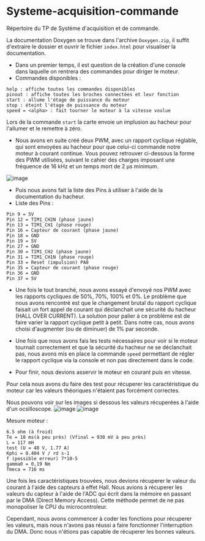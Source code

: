 # Systeme-acquisition-commande
Répertoire du TP de Système d'acquisition et de commande.

La documentation Doxygen se trouve dans l'archive ``Doxygen.zip``, il suffit d'extraire le dossier et ouvrir le fichier ``index.html`` pour visualiser la documentation. 

* Dans un premier temps, il est question de la création d'une console dans laquelle on rentrera des commandes pour diriger le moteur.
* Commandes disponibles :

```
help : affiche toutes les commandes disponibles
pinout : affiche toutes les broches connectées et leur fonction
start : allume l'étage de puissance du moteur
stop : éteint l'étage de puissance du moteur
speed = <alpha> : fait tourner le moteur à la vitesse voulue
```


Lors de la commande ``start`` la carte envoie un implusion au hacheur pour l'allumer et le remettre à zéro.

* Nous avons en suite créé deux PWM, avec un rapport cyclique réglable, qui sont envoyées au hacheur pour que celui-ci commande notre moteur à courant continue.
Vous pouvez retrouver ci-dessous la forme des PWM utilisées, suivant le cahier des charges imposant une fréquence de 16 kHz et un temps mort de 2 µs minimum.

![image](https://user-images.githubusercontent.com/86347317/141968295-56410056-098b-42b9-88f9-33dc8b2ca38a.png)

* Puis nous avons fait la liste des Pins à utiliser à l'aide de la documentation du hacheur.
* Liste des Pins :
```
Pin 9 = 5V
Pin 12 = TIM1_CH2N (phase jaune)
Pin 13 = TIM1_CH1 (phase rouge)
Pin 16 = Capteur de courant (phase jaune)
Pin 18 = GND
Pin 19 = 5V
Pin 27 = GND
Pin 30 = TIM1_CH2 (phase jaune)
Pin 31 = TIM1_CH1N (phase rouge)
Pin 33 = Reset (impulsion) PA0
Pin 35 = Capteur de courant (phase rouge)
Pin 36 = GND
Pin 37 = 5V
```

* Une fois le tout branché, nous avons essayé d'envoyé nos PWM avec les rapports cycliques de 50%, 70%, 100% et 0%. Le problème que nous avons rencontré est que le changement brutal du rapport cyclique faisait un fort appel de courant qui déclanchait une sécurité du hacheur (HALL OVER CURRENT).
La solution pour palier à ce problème est de faire varier la rapport cyclique petit à petit. Dans notre cas, nous avons choisi d'augmenter (ou de diminuer) de 1% par seconde.

* Une fois que nous avons fais les tests nécessaires pour voir si le moteur tournait correctement et que la sécurité du hacheur ne se déclanchait pas, nous avons mis en place la commande ``speed`` permettant de régler le rapport cyclique via la console et non pas directement dans le code.

* Pour finir, nous devions asservir le moteur en courant puis en vitesse.

Pour cela nous avons du faire des test pour récuperer les caractéristique du moteur car les valeurs théoriques n'étaient pas forcément correctes.

Nous pouvons voir sur les images si dessous les valeurs récuperées à l'aide d'un ocsilloscope.
![image](https://user-images.githubusercontent.com/86347317/144016148-a4bf1a62-6fa8-4f73-b89f-2b8c97531224.png)
![image](https://user-images.githubusercontent.com/86347317/144995396-7464b7b2-ab2b-4714-8bb3-85770913a6bf.png)

Mesure moteur : 
```
6.5 ohm (à froid) 
Te = 18 ms(à peu près) (Vfinal = 930 mV à peu près)
L = 117 mH
test (U = 48 V, 1.77 A)
Kphi = 0.404 V / rd s-1
f (possible erreur) 7*10-5
gamma0 = 0,19 Nm
Tmeca = 716 ms
```

Une fois les caractéristiques trouvées, nous devions récuperer le valeur du courant à l'aide des capteurs à effet Hall. Nous avions à récuperer les valeurs du capteur à l'aide de l'ADC qui écrit dans la mémoire en passant par le DMA (Direct Memory Access). Cette méthode permet de ne pas monopoliser le CPU du microcontroleur.

Cependant, nous avons commencer à coder les fonctions pour récuperer les valeurs, mais nous n'avons pas réussi a faire fonctionner l'interruption du DMA. Donc nous n'étions pas capable de récuperer les bonnes valeurs.

